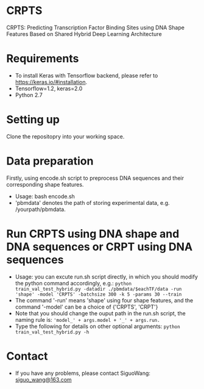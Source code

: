   # CRPTS
CRPTS: Predicting Transcription Factor Binding Sites using DNA Shape Features Based on Shared Hybrid Deep Learning Architecture
  # Requirements
  * To install Keras with Tensorflow backend, please refer to https://keras.io/#installation.
  * Tensorflow=1.2, keras=2.0
  * Python 2.7
  	
# Setting up
   Clone the repositopry into your working space.
# Data preparation
 Firstly, using encode.sh script to preprocess DNA sequences and their corresponding shape features.
   * Usage: bash encode.sh <pbmdata>
   * 'pbmdata' denotes the path of storing experimental data, e.g. /yourpath/pbmdata.
# Run CRPTS using DNA shape and DNA sequences or CRPT using DNA sequences
   * Usage: you can excute run.sh script directly, in which you should modify the python command accordingly, e.g.: 
    ```python train_val_test_hybrid.py -datadir ./pbmdata/$eachTF/data -run 'shape' -model 'CRPTS' -batchsize 300 -k 5 -params 30 --train```
   * The command '-run' means 'shape' using four shape features, and the command '-model' can be a choice of {'CRPTS', 'CRPT'}
   * Note that you should change the ouput path in the run.sh script, the naming rule is: ```'model_' + args.model + '_' + args.run.```
* Type the following for details on other optional arguments: 
    ```python train_val_test_hybrid.py -h```
 # Contact
 * If you have any problems, please contact SiguoWang: siguo_wang@163.com
